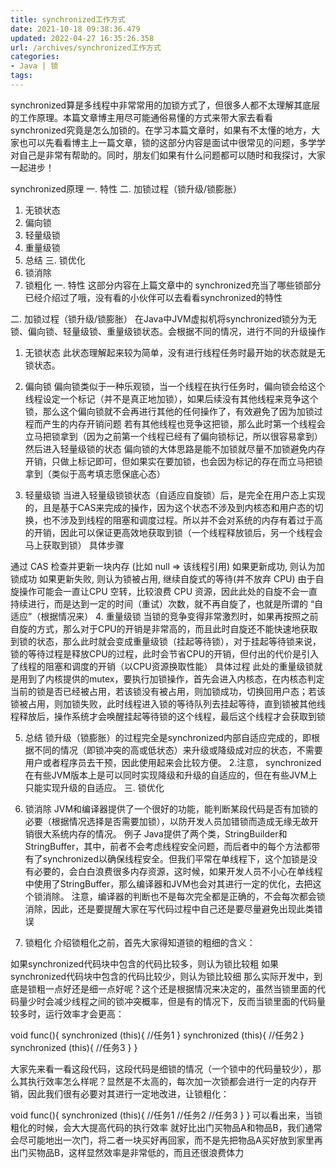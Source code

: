 ```yaml
---
title: synchronized工作方式
date: 2021-10-18 09:38:36.479
updated: 2022-04-27 16:35:26.358
url: /archives/synchronized工作方式
categories: 
- Java | 锁
tags: 
---
```




synchronized算是多线程中非常常用的加锁方式了，但很多人都不太理解其底层的工作原理。本篇文章博主用尽可能通俗易懂的方式来带大家去看看synchronized究竟是怎么加锁的。在学习本篇文章时，如果有不太懂的地方，大家也可以先看看博主上一篇文章，锁的这部分内容是面试中很常见的问题，多学学对自己是非常有帮助的。同时，朋友们如果有什么问题都可以随时和我探讨，大家一起进步！

synchronized原理
一. 特性
二. 加锁过程（锁升级/锁膨胀）
1. 无锁状态
2. 偏向锁
3. 轻量级锁
4. 重量级锁
5. 总结
三. 锁优化
1. 锁消除
2. 锁粗化
一. 特性
这部分内容在上篇文章中的 synchronized充当了哪些锁部分已经介绍过了哦，没有看的小伙伴可以去看看synchronized的特性

二. 加锁过程（锁升级/锁膨胀）
在Java中JVM虚拟机将synchronized锁分为无锁、偏向锁、轻量级锁、重量级锁状态。会根据不同的情况，进行不同的升级操作


1. 无锁状态
此状态理解起来较为简单，没有进行线程任务时最开始的状态就是无锁状态。

2. 偏向锁
偏向锁类似于一种乐观锁，当一个线程在执行任务时，偏向锁会给这个线程设定一个标记（并不是真正地加锁），如果后续没有其他线程来竞争这个锁，那么这个偏向锁就不会再进行其他的任何操作了，有效避免了因为加锁过程而产生的内存开销问题
若有其他线程也竞争这把锁，那么此时第一个线程会立马把锁拿到（因为之前第一个线程已经有了偏向锁标记，所以很容易拿到）然后进入轻量级锁的状态
偏向锁的大体思路是能不加锁就尽量不加锁避免内存开销，只做上标记即可，但如果实在要加锁，也会因为标记的存在而立马把锁拿到（类似于高考填志愿保底心态）

3. 轻量级锁
当进入轻量级锁锁状态（自适应自旋锁）后，是完全在用户态上实现的，且是基于CAS来完成的操作，因为这个状态不涉及到内核态和用户态的切换，也不涉及到线程的阻塞和调度过程。所以并不会对系统的内存有着过于高的开销，因此可以保证更高效地获取到锁（一个线程释放锁后，另一个线程会马上获取到锁）
具体步骤

通过 CAS 检查并更新一块内存 (比如 null => 该线程引用)
如果更新成功, 则认为加锁成功
如果更新失败, 则认为锁被占用, 继续自旋式的等待(并不放弃 CPU)
由于自旋操作可能会一直让CPU 空转，比较浪费 CPU 资源，因此此处的自旋不会一直持续进行，而是达到一定的时间（重试）次数，就不再自旋了，也就是所谓的 “自适应”（根据情况来）
4. 重量级锁
当锁的竞争变得非常激烈时，如果再按照之前自旋的方式，那么对于CPU的开销是非常高的，而且此时自旋还不能快速地获取到锁的状态，那么此时就会变成重量级锁（挂起等待锁），对于挂起等待锁来说，锁的等待过程是释放CPU的过程，此时会节省CPU的开销，但付出的代价是引入了线程的阻塞和调度的开销（以CPU资源换取性能）
具体过程
此处的重量级锁就是用到了内核提供的mutex，要执行加锁操作，首先会进入内核态，在内核态判定当前的锁是否已经被占用，若该锁没有被占用，则加锁成功，切换回用户态；若该锁被占用，则加锁失败，此时线程进入锁的等待队列去挂起等待，直到锁被其他线程释放后，操作系统才会唤醒挂起等待锁的这个线程，最后这个线程才会获取到锁

5. 总结
锁升级（锁膨胀）的过程完全是synchronized内部自适应完成的，即根据不同的情况（即锁冲突的高或低状态）来升级或降级成对应的状态，不需要用户或者程序员去干预，因此使用起来会比较方便。
2.注意， synchronized在有些JVM版本上是可以同时实现降级和升级的自适应的，但在有些JVM上只能实现升级的自适应。
三. 锁优化
1. 锁消除
JVM和编译器提供了一个很好的功能，能判断某段代码是否有加锁的必要（根据情况选择是否需要加锁），以防开发人员加错锁而造成无缘无故开销很大系统内存的情况。
例子
Java提供了两个类，StringBuilder和StringBuffer，其中，前者不会考虑线程安全问题，而后者中的每个方法都带有了synchronized以确保线程安全。但我们平常在单线程下，这个加锁是没有必要的，会白白浪费很多内存资源，这时候，如果开发人员不小心在单线程中使用了StringBuffer，那么编译器和JVM也会对其进行一定的优化，去把这个锁消除。
注意，编译器的判断也不是每次完全都是正确的，不会每次都会锁消除，因此，还是要提醒大家在写代码过程中自己还是要尽量避免出现此类错误

2. 锁粗化
介绍锁粗化之前，首先大家得知道锁的粗细的含义：

如果synchronized代码块中包含的代码比较多，则认为锁比较粗
如果synchronized代码块中包含的代码比较少，则认为锁比较细
那么实际开发中，到底是锁粗一点好还是细一点好呢？这个还是根据情况来决定的，虽然当锁里面的代码量少时会减少线程之间的锁冲突概率，但是有的情况下，反而当锁里面的代码量较多时，运行效率才会更高：

void func(){
        synchronized (this){
            //任务1
        }
        synchronized (this){
            //任务2
        }
        synchronized (this){
            //任务3
        }
    }

大家先来看一看这段代码，这段代码是细锁的情况（一个锁中的代码量较少），那么其执行效率怎么样呢？显然是不太高的，每次加一次锁都会进行一定的内存开销，因此我们很有必要对其进行一定地改进，让锁粗化：

void func(){
        synchronized (this){
            //任务1
            //任务2
            //任务3
        }
    }
可以看出来，当锁粗化的时候，会大大提高代码的执行效率
就好比出门买物品A和物品B，我们通常会尽可能地出一次门，将二者一块买好再回家，而不是先把物品A买好放到家里再出门买物品B，这样显然效率是非常低的，而且还很浪费体力